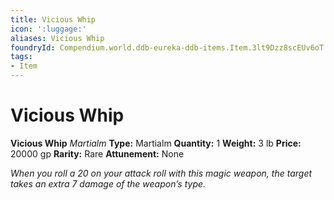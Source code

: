 ```yaml
---
title: Vicious Whip
icon: ':luggage:'
aliases: Vicious Whip
foundryId: Compendium.world.ddb-eureka-ddb-items.Item.3lt9Dzz8scEUv6oT
tags:
- Item
---
```


# Vicious Whip

**Vicious Whip**
_Martialm_
**Type:** Martialm
**Quantity:** 1
**Weight:** 3 lb
**Price:** 20000 gp
**Rarity:** Rare
**Attunement:** None

*When you roll a 20 on your attack roll with this magic weapon, the target takes an extra 7 damage of the weapon’s type.*